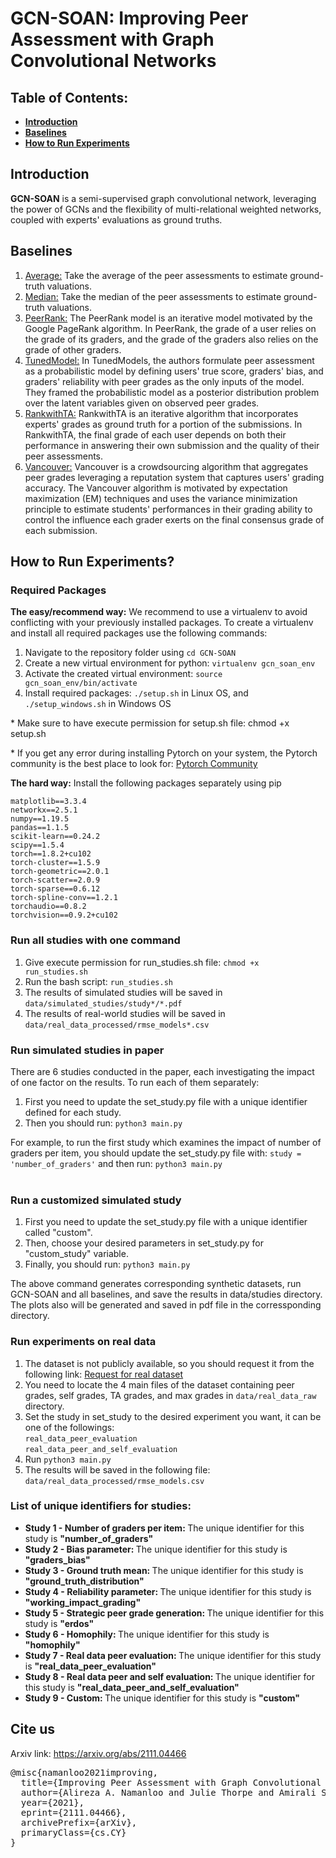 # GCN-SOAN: Improving Peer Assessment with Graph Convolutional Networks
<section>
  <h2>Table of Contents:</h2>
  <ul>
  <li><a href="#introduction"><b>Introduction</b></a></li>
  <li><a href="#baselines"><b>Baselines</b></a></li>
  <li><a href="#run"><b>How to Run Experiments</b></a></li>
  </ul>
</section>

<!-- introduction -->
<section>
  <h2 id="introduction">Introduction</h2>
  <p>
  <b>GCN-SOAN</b> is a semi-supervised graph convolutional network, leveraging the power of GCNs and the flexibility of multi-relational weighted networks, coupled with experts' evaluations as ground truths.
  <br>
</section>

<!-- baselines -->
<section>
  <h2 id="baselines">Baselines</h2>
  <ol>
    <li><a href="https://en.wikipedia.org/wiki/Average">Average:</a> Take the average of the peer assessments to estimate ground-truth valuations.</li>
    <li><a href="https://en.wikipedia.org/wiki/Median">Median:</a> Take the median of the peer assessments to estimate ground-truth valuations.</li>
    <li><a href="https://arxiv.org/pdf/1405.7192.pdf">PeerRank:</a> The PeerRank model is an iterative model motivated by the Google PageRank algorithm. In PeerRank, the grade of a user relies on the grade of its graders, and the grade of the graders also relies on the grade of other graders.</li>
    <li><a href="https://arxiv.org/pdf/1307.2579.pdf">TunedModel:</a> In TunedModels, the authors formulate peer assessment as a probabilistic model by defining users' true score, graders' bias, and graders' reliability with peer grades as the only inputs of the model. They framed the probabilistic model as a posterior distribution problem over the latent variables given on observed peer grades.</li>
    <li><a href="https://ieeexplore.ieee.org/abstract/document/8252331">RankwithTA:</a> RankwithTA is an iterative algorithm that incorporates experts' grades as ground truth for a portion of the submissions. In RankwithTA, the final grade of each user depends on both their performance in answering their own submission and the quality of their peer assessments.</li>
    <li><a href="https://arxiv.org/pdf/1308.5273.pdf">Vancouver:</a> Vancouver is a crowdsourcing algorithm that aggregates peer grades leveraging a reputation system that captures users' grading accuracy. The Vancouver algorithm is motivated by expectation maximization (EM) techniques and uses the variance minimization principle to estimate students' performances in their grading ability to control the influence each grader exerts on the final consensus grade of each submission.</li>
  </ol>
</section>

<!-- How to Run Experiments -->
<section>
  <h2 id="run">How to Run Experiments?</h2>
  <h3>Required Packages</h3>
  <p><strong>The easy/recommend way:</strong> We recommend to use a virtualenv to avoid conflicting with your previously installed packages. To create a virtualenv and install all required packages use the following commands:
    <ol>
      <li>Navigate to the repository folder using <code>cd GCN-SOAN</code></li>
      <!-- <li>pip3 install virtualenv</li> -->
      <li>Create a new virtual environment for python: <code>virtualenv gcn_soan_env</code></li>
      <li>Activate the created virtual environment: <code>source gcn_soan_env/bin/activate</code></li>
      <li>Install required packages: <code>./setup.sh</code> in Linux OS, and <code>./setup_windows.sh</code> in Windows OS </li>
    </ol>
  </p>
  <p>* Make sure to have execute permission for setup.sh file: chmod +x setup.sh</p>
  <p>* If you get any error during installing Pytorch on your system, the Pytorch community is the best place to look for: <a href="https://discuss.pytorch.org/">Pytorch Community</a></p>
  <p><strong>The hard way:</strong> Install the following packages separately using pip</p>

    matplotlib==3.3.4
    networkx==2.5.1
    numpy==1.19.5
    pandas==1.1.5
    scikit-learn==0.24.2
    scipy==1.5.4
    torch==1.8.2+cu102
    torch-cluster==1.5.9
    torch-geometric==2.0.1
    torch-scatter==2.0.9
    torch-sparse==0.6.12
    torch-spline-conv==1.2.1
    torchaudio==0.8.2
    torchvision==0.9.2+cu102
  <h3>Run all studies with one command</h3>
  <p>
    <ol>
        <li>Give execute permission for run_studies.sh file: <code>chmod +x run_studies.sh</code></li>
        <li>Run the bash script: <code>run_studies.sh</code></li>
        <li>The results of simulated studies will be saved in <code>data/simulated_studies/study*/*.pdf</code></li>
        <li>The results of real-world studies will be saved in <code>data/real_data_processed/rmse_models*.csv</code></li>
    </ol>
  </p>
  <h3>Run simulated studies in paper</h3>
  <p>
    There are 6 studies conducted in the paper, each investigating the impact of one factor on the results. To run each of them separately:
    <ol>
      <li>First you need to update the set_study.py file with a unique identifier defined for each study.</li>
      <li>Then you should run: <code>python3 main.py</code></li>
    </ol>
    For example, to run the first study which examines the impact of number of graders per item, you should update the set_study.py file with: <code>study = 'number_of_graders'</code> and then run: <code>python3 main.py</code><br><br>
  </p>
  <h3>Run a customized simulated study</h3>
  <p>
    <ol>
      <li>First you need to update the set_study.py file with a unique identifier called "custom".</li>
      <li>Then, choose your desired parameters in set_study.py for "custom_study" variable.</li>
      <li>Finally, you should run: <code>python3 main.py</code></li>
    </ol>
  </p>
  <p>
    The above command generates corresponding synthetic datasets, run GCN-SOAN and all baselines, and save the results in data/studies directory. The plots also will be generated and saved in pdf file in the corressponding directory.
  </p>

  <h3>Run experiments on real data</h3>
  <ol>
    <li>The dataset is not publicly available, so you should request it from the following link: <a href="http://www.tml.cs.uni-tuebingen.de/team/luxburg/code_and_data/peer_grading_data_request_new.php">Request for real dataset</a></li>
    <li>You need to locate the 4 main files of the dataset containing peer grades, self grades, TA grades, and max grades in <code>data/real_data_raw</code> directory.</li>
    <li>Set the study in set_study to the desired experiment you want, it can be one of the followings: <br> 
      <code>real_data_peer_evaluation</code><br>
      <code>real_data_peer_and_self_evaluation</code>
    </li>
    <li>Run <code>python3 main.py</code></li>
    <li>The results will be saved in the following file: <code>data/real_data_processed/rmse_models.csv</code></li>
  </ol>

  <h3>List of unique identifiers for studies:</h3>
  <p>
    <ul>
      <li>
        <b>Study 1 - Number of graders per item: </b> The unique identifier for this study is <strong>"number_of_graders"</strong>
      </li>
      <li>
        <b>Study 2 - Bias parameter: </b> The unique identifier for this study is <strong>"graders_bias"</strong>
      </li>
      <li>
        <b>Study 3 - Ground truth mean: </b> The unique identifier for this study is <strong>"ground_truth_distribution"</strong>
      </li>
      <li>
        <b>Study 4 - Reliability parameter: </b> The unique identifier for this study is <strong>"working_impact_grading"</strong>
      </li>
      <li>
        <b>Study 5 - Strategic peer grade generation: </b> The unique identifier for this study is <strong>"erdos"</strong>
      </li>
      <li>
        <b>Study 6 - Homophily: </b> The unique identifier for this study is <strong>"homophily"</strong>
      </li>
      <li>
        <b>Study 7 - Real data peer evaluation: </b> The unique identifier for this study is <strong>"real_data_peer_evaluation"</strong>
      </li>
      <li>
        <b>Study 8 - Real data peer and self evaluation: </b> The unique identifier for this study is <strong>"real_data_peer_and_self_evaluation"</strong>
      </li>
      <li>
        <b>Study 9 - Custom: </b> The unique identifier for this study is <strong>"custom"</strong>
      </li>
    </ul>
  </p>
</section>

<!-- Reference -->
<section>
  <h2 id="reference">Cite us</h2>
  <p>Arxiv link: <a href="https://arxiv.org/abs/2111.04466">https://arxiv.org/abs/2111.04466</a></p>
  <pre>
@misc{namanloo2021improving,
  title={Improving Peer Assessment with Graph Convolutional Networks}, 
  author={Alireza A. Namanloo and Julie Thorpe and Amirali Salehi-Abari},
  year={2021},
  eprint={2111.04466},
  archivePrefix={arXiv},
  primaryClass={cs.CY}
}
  </pre>
</section>



